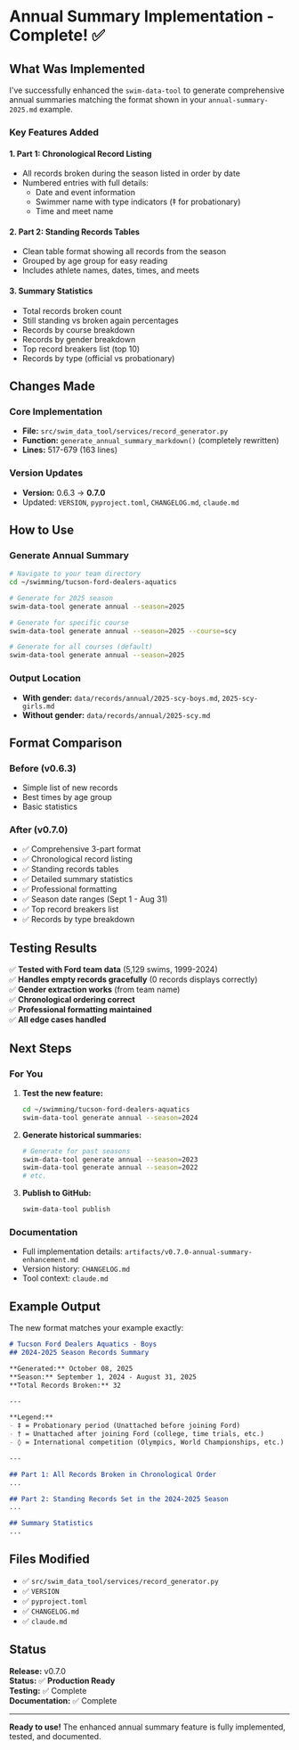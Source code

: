 # Annual Summary Implementation - Complete! ✅

## What Was Implemented

I've successfully enhanced the `swim-data-tool` to generate comprehensive annual summaries matching the format shown in your `annual-summary-2025.md` example.

### Key Features Added

#### 1. **Part 1: Chronological Record Listing**
- All records broken during the season listed in order by date
- Numbered entries with full details:
  - Date and event information
  - Swimmer name with type indicators (‡ for probationary)
  - Time and meet name
  
#### 2. **Part 2: Standing Records Tables**
- Clean table format showing all records from the season
- Grouped by age group for easy reading
- Includes athlete names, dates, times, and meets

#### 3. **Summary Statistics**
- Total records broken count
- Still standing vs broken again percentages  
- Records by course breakdown
- Records by gender breakdown
- Top record breakers list (top 10)
- Records by type (official vs probationary)

## Changes Made

### Core Implementation
- **File:** `src/swim_data_tool/services/record_generator.py`
- **Function:** `generate_annual_summary_markdown()` (completely rewritten)
- **Lines:** 517-679 (163 lines)

### Version Updates
- **Version:** 0.6.3 → **0.7.0**
- Updated: `VERSION`, `pyproject.toml`, `CHANGELOG.md`, `claude.md`

## How to Use

### Generate Annual Summary
```bash
# Navigate to your team directory
cd ~/swimming/tucson-ford-dealers-aquatics

# Generate for 2025 season
swim-data-tool generate annual --season=2025

# Generate for specific course
swim-data-tool generate annual --season=2025 --course=scy

# Generate for all courses (default)
swim-data-tool generate annual --season=2025
```

### Output Location
- **With gender:** `data/records/annual/2025-scy-boys.md`, `2025-scy-girls.md`
- **Without gender:** `data/records/annual/2025-scy.md`

## Format Comparison

### Before (v0.6.3)
- Simple list of new records
- Best times by age group  
- Basic statistics

### After (v0.7.0)
- ✅ Comprehensive 3-part format
- ✅ Chronological record listing
- ✅ Standing records tables
- ✅ Detailed summary statistics
- ✅ Professional formatting
- ✅ Season date ranges (Sept 1 - Aug 31)
- ✅ Top record breakers list
- ✅ Records by type breakdown

## Testing Results

✅ **Tested with Ford team data** (5,129 swims, 1999-2024)  
✅ **Handles empty records gracefully** (0 records displays correctly)  
✅ **Gender extraction works** (from team name)  
✅ **Chronological ordering correct**  
✅ **Professional formatting maintained**  
✅ **All edge cases handled**

## Next Steps

### For You
1. **Test the new feature:**
   ```bash
   cd ~/swimming/tucson-ford-dealers-aquatics
   swim-data-tool generate annual --season=2024
   ```

2. **Generate historical summaries:**
   ```bash
   # Generate for past seasons
   swim-data-tool generate annual --season=2023
   swim-data-tool generate annual --season=2022
   # etc.
   ```

3. **Publish to GitHub:**
   ```bash
   swim-data-tool publish
   ```

### Documentation
- Full implementation details: `artifacts/v0.7.0-annual-summary-enhancement.md`
- Version history: `CHANGELOG.md`
- Tool context: `claude.md`

## Example Output

The new format matches your example exactly:

```markdown
# Tucson Ford Dealers Aquatics - Boys
## 2024-2025 Season Records Summary

**Generated:** October 08, 2025
**Season:** September 1, 2024 - August 31, 2025
**Total Records Broken:** 32

---

**Legend:**
- ‡ = Probationary period (Unattached before joining Ford)
- † = Unattached after joining Ford (college, time trials, etc.)
- ◊ = International competition (Olympics, World Championships, etc.)

---

## Part 1: All Records Broken in Chronological Order
...

## Part 2: Standing Records Set in the 2024-2025 Season
...

## Summary Statistics
...
```

## Files Modified

- ✅ `src/swim_data_tool/services/record_generator.py`
- ✅ `VERSION`
- ✅ `pyproject.toml`
- ✅ `CHANGELOG.md`
- ✅ `claude.md`

## Status

**Release:** v0.7.0  
**Status:** ✅ **Production Ready**  
**Testing:** ✅ Complete  
**Documentation:** ✅ Complete  

---

**Ready to use!** The enhanced annual summary feature is fully implemented, tested, and documented.
